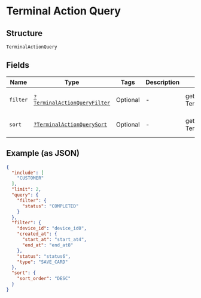 
# Terminal Action Query

## Structure

`TerminalActionQuery`

## Fields

| Name | Type | Tags | Description | Getter | Setter |
|  --- | --- | --- | --- | --- | --- |
| `filter` | [`?TerminalActionQueryFilter`](../../doc/models/terminal-action-query-filter.md) | Optional | - | getFilter(): ?TerminalActionQueryFilter | setFilter(?TerminalActionQueryFilter filter): void |
| `sort` | [`?TerminalActionQuerySort`](../../doc/models/terminal-action-query-sort.md) | Optional | - | getSort(): ?TerminalActionQuerySort | setSort(?TerminalActionQuerySort sort): void |

## Example (as JSON)

```json
{
  "include": [
    "CUSTOMER"
  ],
  "limit": 2,
  "query": {
    "filter": {
      "status": "COMPLETED"
    }
  },
  "filter": {
    "device_id": "device_id0",
    "created_at": {
      "start_at": "start_at4",
      "end_at": "end_at8"
    },
    "status": "status6",
    "type": "SAVE_CARD"
  },
  "sort": {
    "sort_order": "DESC"
  }
}
```

